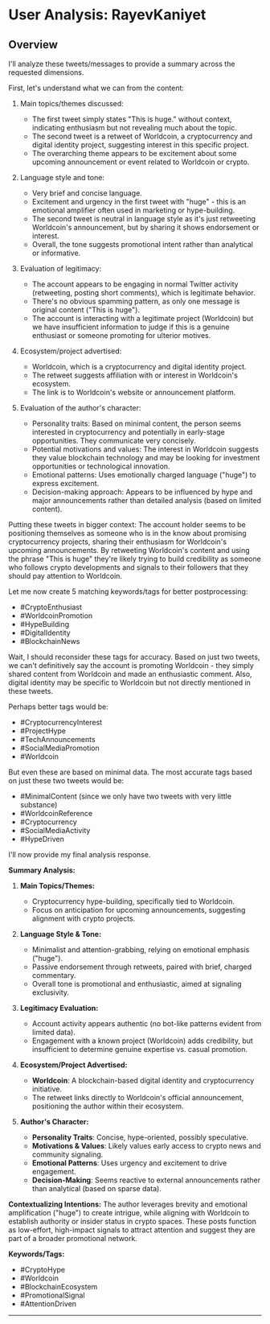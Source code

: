 # User Analysis: RayevKaniyet

## Overview

<think>
I'll analyze these tweets/messages to provide a summary across the requested dimensions.

First, let's understand what we can from the content:

1. Main topics/themes discussed:
   - The first tweet simply states "This is huge." without context, indicating enthusiasm but not revealing much about the topic.
   - The second tweet is a retweet of Worldcoin, a cryptocurrency and digital identity project, suggesting interest in this specific project.
   - The overarching theme appears to be excitement about some upcoming announcement or event related to Worldcoin or crypto.

2. Language style and tone:
   - Very brief and concise language.
   - Excitement and urgency in the first tweet with "huge" - this is an emotional amplifier often used in marketing or hype-building.
   - The second tweet is neutral in language style as it's just retweeting Worldcoin's announcement, but by sharing it shows endorsement or interest.
   - Overall, the tone suggests promotional intent rather than analytical or informative.

3. Evaluation of legitimacy:
   - The account appears to be engaging in normal Twitter activity (retweeting, posting short comments), which is legitimate behavior.
   - There's no obvious spamming pattern, as only one message is original content ("This is huge").
   - The account is interacting with a legitimate project (Worldcoin) but we have insufficient information to judge if this is a genuine enthusiast or someone promoting for ulterior motives.

4. Ecosystem/project advertised:
   - Worldcoin, which is a cryptocurrency and digital identity project.
   - The retweet suggests affiliation with or interest in Worldcoin's ecosystem.
   - The link is to Worldcoin's website or announcement platform.

5. Evaluation of the author's character:
   - Personality traits: Based on minimal content, the person seems interested in cryptocurrency and potentially in early-stage opportunities. They communicate very concisely.
   - Potential motivations and values: The interest in Worldcoin suggests they value blockchain technology and may be looking for investment opportunities or technological innovation.
   - Emotional patterns: Uses emotionally charged language ("huge") to express excitement.
   - Decision-making approach: Appears to be influenced by hype and major announcements rather than detailed analysis (based on limited content).

Putting these tweets in bigger context:
The account holder seems to be positioning themselves as someone who is in the know about promising cryptocurrency projects, sharing their enthusiasm for Worldcoin's upcoming announcements. By retweeting Worldcoin's content and using the phrase "This is huge" they're likely trying to build credibility as someone who follows crypto developments and signals to their followers that they should pay attention to Worldcoin.

Let me now create 5 matching keywords/tags for better postprocessing:
- #CryptoEnthusiast
- #WorldcoinPromotion
- #HypeBuilding
- #DigitalIdentity
- #BlockchainNews

Wait, I should reconsider these tags for accuracy. Based on just two tweets, we can't definitively say the account is promoting Worldcoin - they simply shared content from Worldcoin and made an enthusiastic comment. Also, digital identity may be specific to Worldcoin but not directly mentioned in these tweets.

Perhaps better tags would be:
- #CryptocurrencyInterest
- #ProjectHype
- #TechAnnouncements
- #SocialMediaPromotion
- #Worldcoin

But even these are based on minimal data. The most accurate tags based on just these two tweets would be:

- #MinimalContent (since we only have two tweets with very little substance)
- #WorldcoinReference
- #Cryptocurrency
- #SocialMediaActivity
- #HypeDriven

I'll now provide my final analysis response.
</think>

**Summary Analysis:**

1. **Main Topics/Themes:**
   - Cryptocurrency hype-building, specifically tied to Worldcoin.
   - Focus on anticipation for upcoming announcements, suggesting alignment with crypto projects.

2. **Language Style & Tone:**
   - Minimalist and attention-grabbing, relying on emotional emphasis ("huge").
   - Passive endorsement through retweets, paired with brief, charged commentary.
   - Overall tone is promotional and enthusiastic, aimed at signaling exclusivity.

3. **Legitimacy Evaluation:**
   - Account activity appears authentic (no bot-like patterns evident from limited data).
   - Engagement with a known project (Worldcoin) adds credibility, but insufficient to determine genuine expertise vs. casual promotion.

4. **Ecosystem/Project Advertised:**
   - **Worldcoin**: A blockchain-based digital identity and cryptocurrency initiative.
   - The retweet links directly to Worldcoin's official announcement, positioning the author within their ecosystem.

5. **Author's Character:**
   - **Personality Traits**: Concise, hype-oriented, possibly speculative.
   - **Motivations & Values**: Likely values early access to crypto news and community signaling.
   - **Emotional Patterns**: Uses urgency and excitement to drive engagement.
   - **Decision-Making**: Seems reactive to external announcements rather than analytical (based on sparse data).

**Contextualizing Intentions:**
The author leverages brevity and emotional amplification ("huge") to create intrigue, while aligning with Worldcoin to establish authority or insider status in crypto spaces. These posts function as low-effort, high-impact signals to attract attention and suggest they are part of a broader promotional network.

**Keywords/Tags:**
- #CryptoHype
- #Worldcoin
- #BlockchainEcosystem
- #PromotionalSignal
- #AttentionDriven
---
